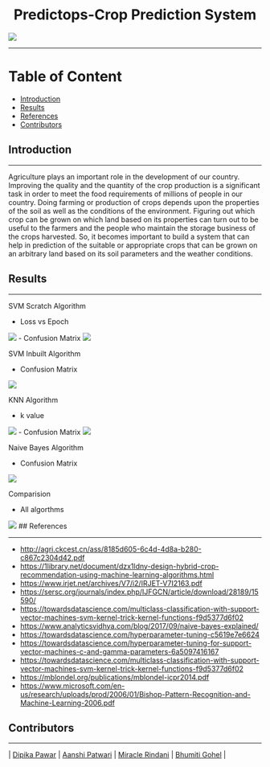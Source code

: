 <h1 align = "center">
    Predictops-Crop Prediction System
</h1>

<img src="https://github.com/aanshi18/CSE523-Machine-Learning-BeMAD/blob/main/Predictops.png">


---
<h1>Table of Content</h1>

- [Introduction](#introduction)
- [Results](#Results)
- [References](#References)
- [Contributors](#Contributors)

## Introduction
---    
Agriculture plays an important role in the development of our country. Improving the quality and the quantity of the crop production is a significant task in order to meet the food requirements of millions of people in our country. Doing farming or production of crops depends upon the properties of the soil as well as the conditions of the environment. Figuring out which crop can be grown on which land based on its properties can turn out to be useful to the farmers and the people who maintain the storage business of the crops harvested. So, it becomes important to build a system that can help in prediction of the suitable or appropriate crops that can be grown on an arbitrary land based on its soil parameters and the weather conditions.



## Results

---

SVM Scratch Algorithm 
 - Loss vs Epoch 
 <img src="https://github.com/aanshi18/CSE523-Machine-Learning-BeMAD/blob/main/Results/SVM_loss_vs_epoch.png">
 - Confusion Matrix
<img src="https://github.com/aanshi18/CSE523-Machine-Learning-BeMAD/blob/main/Results/SVM_from_scratch_confusion_matrix.JPG">

 SVM Inbuilt Algorithm
 - Confusion Matrix
 <img src="https://github.com/aanshi18/CSE523-Machine-Learning-BeMAD/blob/main/Results/SVM_inbuilt_confusion_matrix.JPG">
 
KNN Algorithm
- k value
 <img src="https://github.com/aanshi18/CSE523-Machine-Learning-BeMAD/blob/main/Results/KNN_k_value.JPG">
- Confusion Matrix
<img src="https://github.com/aanshi18/CSE523-Machine-Learning-BeMAD/blob/main/Results/KNN_Confusion_Matrix.JPG">

Naive Bayes Algorithm
- Confusion Matrix
<img src="https://github.com/aanshi18/CSE523-Machine-Learning-BeMAD/blob/main/Results/Naive_Bayes_Confusion_Matrix.JPG">

Comparision
- All algorthms
<img src="https://github.com/aanshi18/CSE523-Machine-Learning-BeMAD/blob/main/Results/Results_Comparison.JPG">
## References

---

- http://agri.ckcest.cn/ass/8185d605-6c4d-4d8a-b280-c867c2304d42.pdf
- https://1library.net/document/dzx1ldny-design-hybrid-crop-recommendation-using-machine-learning-algorithms.html
- https://www.irjet.net/archives/V7/i2/IRJET-V7I2163.pdf
- https://sersc.org/journals/index.php/IJFGCN/article/download/28189/15590/
- https://towardsdatascience.com/multiclass-classification-with-support-vector-machines-svm-kernel-trick-kernel-functions-f9d5377d6f02 
- https://www.analyticsvidhya.com/blog/2017/09/naive-bayes-explained/
- https://towardsdatascience.com/hyperparameter-tuning-c5619e7e6624
- https://towardsdatascience.com/hyperparameter-tuning-for-support-vector-machines-c-and-gamma-parameters-6a5097416167
- https://towardsdatascience.com/multiclass-classification-with-support-vector-machines-svm-kernel-trick-kernel-functions-f9d5377d6f02
- https://mblondel.org/publications/mblondel-icpr2014.pdf
- https://www.microsoft.com/en-us/research/uploads/prod/2006/01/Bishop-Pattern-Recognition-and-Machine-Learning-2006.pdf


## Contributors

---

| [Dipika Pawar](https://github.com/DipikaPawar12)                                                                                                            | [Aanshi Patwari](https://github.com/aanshi18)                                                                                                            | [Miracle Rindani](https://github.com/mrindani)                                                                                                | [Bhumiti Gohel](https://github.com/bhumiti28)                                                                                                | 

